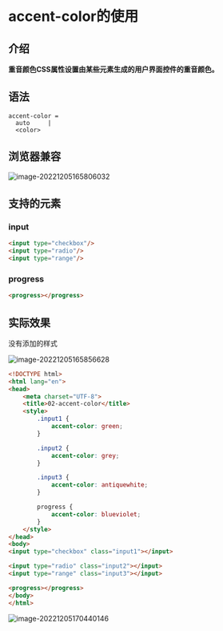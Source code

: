 # accent-color的使用

## 介绍

**重音颜色CSS属性设置由某些元素生成的用户界面控件的重音颜色。**

## 语法

```
accent-color = 
  auto     |
  <color>  
```

## 浏览器兼容

![image-20221205165806032](https://golanage.oss-cn-beijing.aliyuncs.com/css_demo/image-20221205165806032.png)

## 支持的元素

### input
```html
<input type="checkbox"/>
<input type="radio"/>
<input type="range"/>
```

### progress

```html
<progress></progress>
```

## 实际效果

没有添加的样式

![image-20221205165856628](https://golanage.oss-cn-beijing.aliyuncs.com/css_demo/image-20221205165856628.png)

```html
<!DOCTYPE html>
<html lang="en">
<head>
    <meta charset="UTF-8">
    <title>02-accent-color</title>
    <style>
        .input1 {
            accent-color: green;
        }

        .input2 {
            accent-color: grey;
        }

        .input3 {
            accent-color: antiquewhite;
        }

        progress {
            accent-color: blueviolet;
        }
    </style>
</head>
<body>
<input type="checkbox" class="input1"></input>

<input type="radio" class="input2"></input>
<input type="range" class="input3"></input>

<progress></progress>
</body>
</html>
```

![image-20221205170440146](https://golanage.oss-cn-beijing.aliyuncs.com/css_demo/image-20221205170440146.png)
